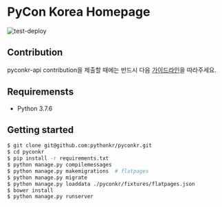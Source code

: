 # PyCon Korea Homepage

![test-deploy](https://github.com/pythonkr/pyconkr/workflows/test-deploy/badge.svg)

## Contribution
pyconkr-api contribution을 제출할 때에는 반드시 다음 [가이드라인](./.github/CONTRIBUTING.md)을 따라주세요.

## Requiremensts

- Python 3.7.6

## Getting started

```bash
$ git clone git@github.com:pythonkr/pyconkr.git
$ cd pyconkr
$ pip install -r requirements.txt
$ python manage.py compilemessages
$ python manage.py makemigrations  # flatpages
$ python manage.py migrate
$ python manage.py loaddata ./pyconkr/fixtures/flatpages.json
$ bower install
$ python manage.py runserver
```

